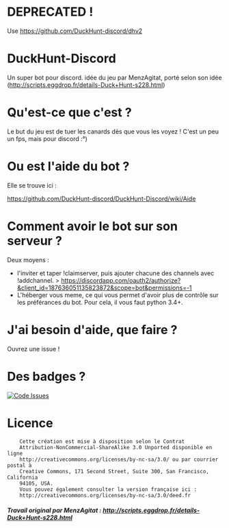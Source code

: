 # DEPRECATED !
Use https://github.com/DuckHunt-discord/dhv2


# DuckHunt-Discord
Un super bot pour discord. idée du jeu par MenzAgitat, porté selon son idée (http://scripts.eggdrop.fr/details-Duck+Hunt-s228.html)

# Qu'est-ce que c'est ?
Le but du jeu est de tuer les canards dès que vous les voyez ! C'est un peu un fps, mais pour discord :°)

# Ou est l'aide du bot ?
Elle se trouve ici : 

https://github.com/DuckHunt-discord/DuckHunt-Discord/wiki/Aide

# Comment avoir le bot sur son serveur ?

Deux moyens :
- l'inviter et taper !claimserver, puis ajouter chacune des channels avec !addchannel. > https://discordapp.com/oauth2/authorize?&client_id=187636051135823872&scope=bot&permissions=-1
- L'héberger vous meme, ce qui vous permet d'avoir plus de contrôle sur les préférances du bot. Pour cela, il vous faut python 3.4+. 

# J'ai besoin d'aide, que faire ?

Ouvrez une issue ! 

# Des badges ?

[![Code Issues](https://www.quantifiedcode.com/api/v1/project/44fdd1f721e5479881d3b4a98be2654a/badge.svg)](https://www.quantifiedcode.com/app/project/44fdd1f721e5479881d3b4a98be2654a)

# Licence

		Cette création est mise à disposition selon le Contrat
		Attribution-NonCommercial-ShareAlike 3.0 Unported disponible en ligne
		http://creativecommons.org/licenses/by-nc-sa/3.0/ ou par courrier postal à
		Creative Commons, 171 Second Street, Suite 300, San Francisco, California
		94105, USA.
		Vous pouvez également consulter la version française ici :
		http://creativecommons.org/licenses/by-nc-sa/3.0/deed.fr

##### Travail original par MenzAgitat : http://scripts.eggdrop.fr/details-Duck+Hunt-s228.html
